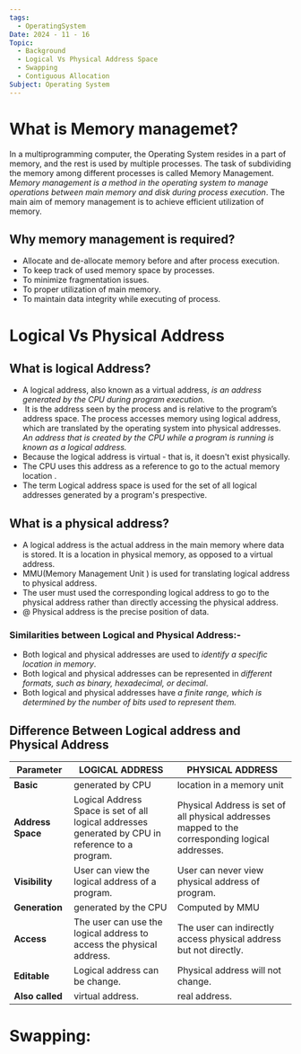 ```yaml
---
tags:
  - OperatingSystem
Date: 2024 - 11 - 16
Topic:
  - Background
  - Logical Vs Physical Address Space
  - Swapping
  - Contiguous Allocation
Subject: Operating System
---
```

# What is Memory managemet?
In a multiprogramming computer, the Operating System resides in a part of memory, and the rest is used by multiple processes.  The task of subdividing the memory among different processes is called Memory Management. 
*Memory management is a method in the operating system to manage operations between main memory and disk during process execution*. The main aim of memory management is to achieve efficient utilization of memory.

## Why memory management is required?
- Allocate and de-allocate memory before and after process execution.
- To keep track of used memory space by processes.
- To minimize fragmentation issues.
- To proper utilization of main memory.
- To maintain data integrity while executing of process.


# Logical Vs Physical Address
## What is logical Address?
- A logical address, also known as a virtual address, *is an address generated by the CPU during program execution.*
-  It is the address seen by the process and is relative to the program’s address space. The process accesses memory using logical address, which are translated by the operating system into physical addresses. *An address that is created by the CPU while a program is running is known as a logical address.*
- Because the logical address is virtual - that is, it doesn't exist physically.
- The CPU uses this address as a reference to go to the actual memory location .
- The term Logical address space is used for the set of all logical addresses generated by a program's prespective.
## What is a physical address?
- A logical address is the actual address in the main memory where data is stored. It is a location in physical memory, as opposed to a virtual address.
- MMU(Memory Management Unit ) is used for translating logical address to physical address.
- The user must used the corresponding logical address to go to the physical address rather than directly accessing the physical address.
 - @ Physical address is the precise position of data.

### Similarities between Logical and Physical Address:-
- Both logical and physical addresses are used to *identify a specific location in memory*.
- Both logical and physical addresses can be represented in *different formats, such as binary, hexadecimal, or decimal*.
- Both logical and physical addresses have *a finite range, which is determined by the number of bits used to represent them.*
## Difference Between Logical address and Physical Address

| Parameter         | LOGICAL ADDRESS                                                                                   | PHYSICAL ADDRESS                                                                                 |
| ----------------- | ------------------------------------------------------------------------------------------------- | ------------------------------------------------------------------------------------------------ |
| **Basic**         | generated by CPU                                                                                  | location in a memory unit                                                                        |
| **Address Space** | Logical Address Space is set of all logical addresses generated by CPU in reference to a program. | Physical Address is set of all physical addresses mapped to the corresponding logical addresses. |
| **Visibility**    | User can view the logical address of a program.                                                   | User can never view physical address of program.                                                 |
| **Generation**    | generated by the CPU                                                                              | Computed by MMU                                                                                  |
| **Access**        | The user can use the logical address to access the physical address.                              | The user can indirectly access physical address but not directly.                                |
| **Editable**      | Logical address can be change.                                                                    | Physical address will not change.                                                                |
| **Also called**   | virtual address.                                                                                  | real address.                                                                                    |



# Swapping:










